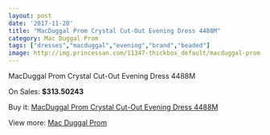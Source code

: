 ```yaml
---
layout: post
date: '2017-11-20'
title: "MacDuggal Prom Crystal Cut-Out Evening Dress 4488M"
category: Mac Duggal Prom
tags: ["dresses","macduggal","evening","brand","beaded"]
image: http://img.princessan.com/11347-thickbox_default/macduggal-prom-crystal-cut-out-evening-dress-4488m.jpg
---
```

MacDuggal Prom Crystal Cut-Out Evening Dress 4488M

On Sales: **$313.50243**
<a href="https://www.princessan.com/en/mac-duggal-prom/5257-macduggal-prom-crystal-cut-out-evening-dress-4488m.html"><amp-img layout="responsive" width="600" height="600" src="//img.princessan.com/11347-thickbox_default/macduggal-prom-crystal-cut-out-evening-dress-4488m.jpg" alt="MacDuggal Prom Crystal Cut-Out Evening Dress 4488M 0" /></a>

Buy it: [MacDuggal Prom Crystal Cut-Out Evening Dress 4488M](https://www.princessan.com/en/mac-duggal-prom/5257-macduggal-prom-crystal-cut-out-evening-dress-4488m.html "MacDuggal Prom Crystal Cut-Out Evening Dress 4488M")

View more: [Mac Duggal Prom](https://www.princessan.com/en/42-mac-duggal-prom "Mac Duggal Prom")